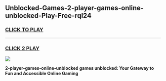 
## Unblocked-Games-2-player-games-online-unblocked-Play-Free-rql24
<h3>
<a href="https://premium76.site?title=2-player-games-online-unblocked&ref=09A">CLICK TO PLAY</a></h3>
<hr>

<h3>
<a href="https://premium76.site?title=2-player-games-online-unblocked&ref=09A">CLICK 2 PLAY</a>
  
</h3>

<a href="https://premium76.site?title=2-player-games-online-unblocked&ref=09A"><img src="https://clearcache.store/games.png"></a>


**2-player-games-online-unblocked games unblocked: Your Gateway to Fun and Accessible Online Gaming**
